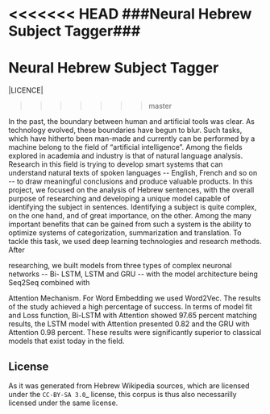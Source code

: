 <<<<<<< HEAD
###Neural Hebrew Subject Tagger###
=======
Neural Hebrew Subject Tagger
=================================
|LICENCE|
>>>>>>> master

In the past, the boundary between human and artificial tools was clear. As technology
evolved, these boundaries have begun to blur. Such tasks, which have hitherto been
man-made and currently can be performed by a machine belong to the field of “artificial
intelligence”.
Among the fields explored in academia and industry is that of natural language analysis.
Research in this field is trying to develop smart systems that can understand natural texts
of spoken languages -- English, French and so on -- to draw meaningful conclusions and
produce valuable products.
In this project, we focused on the analysis of Hebrew sentences, with the overall purpose
of researching and developing a unique model capable of identifying the subject in
sentences. Identifying a subject is quite complex, on the one hand, and of great
importance, on the other. Among the many important benefits that can be gained from
such a system is the ability to optimize systems of categorization, summarization and
translation.
To tackle this task, we used deep learning technologies and research methods. After

researching, we built models from three types of complex neuronal networks -- Bi-
LSTM, LSTM and GRU -- with the model architecture being Seq2Seq combined with

Attention Mechanism. For Word Embedding we used Word2Vec.
The results of the study achieved a high percentage of success. In terms of model fit and
Loss function, Bi-LSTM with Attention showed 97.65 percent matching results, the
LSTM model with Attention presented 0.82 and the GRU with Attention 0.98 percent.
These results were significantly superior to classical models that exist today in the field.

License
-------

As it was generated from Hebrew Wikipedia sources, which are licensed under the `CC-BY-SA 3.0`_  license, this corpus is thus also necessarilly licensed under the same license.
